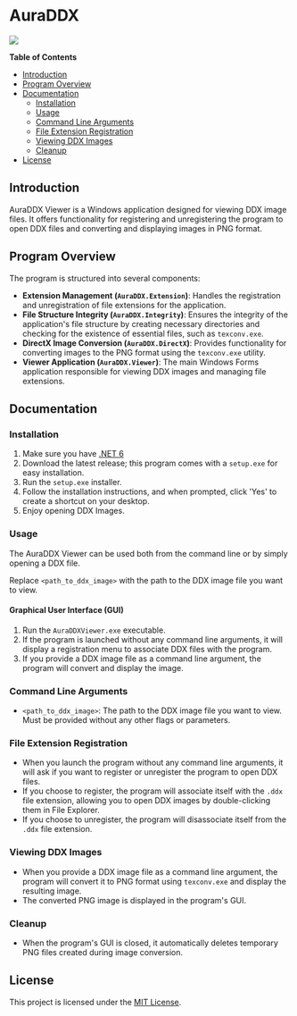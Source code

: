 
# AuraDDX

![](https://github.com/HalfDragonLucy/AuraDDX/blob/master/fav.png)

**Table of Contents**
- [Introduction](#introduction)
- [Program Overview](#program-overview)
- [Documentation](#documentation)
  - [Installation](#installation)
  - [Usage](#usage)
  - [Command Line Arguments](#command-line-arguments)
  - [File Extension Registration](#file-extension-registration)
  - [Viewing DDX Images](#viewing-ddx-images)
  - [Cleanup](#cleanup)
- [License](#license)

## Introduction

AuraDDX Viewer is a Windows application designed for viewing DDX image files. It offers functionality for registering and unregistering the program to open DDX files and converting and displaying images in PNG format.

## Program Overview

The program is structured into several components:

- **Extension Management (`AuraDDX.Extension`)**: Handles the registration and unregistration of file extensions for the application.
- **File Structure Integrity (`AuraDDX.Integrity`)**: Ensures the integrity of the application's file structure by creating necessary directories and checking for the existence of essential files, such as `texconv.exe`.
- **DirectX Image Conversion (`AuraDDX.DirectX`)**: Provides functionality for converting images to the PNG format using the `texconv.exe` utility.
- **Viewer Application (`AuraDDX.Viewer`)**: The main Windows Forms application responsible for viewing DDX images and managing file extensions.

## Documentation

### Installation

1. Make sure you have [.NET 6](https://dotnet.microsoft.com/en-us/download/dotnet/6.0)
2. Download the latest release; this program comes with a `setup.exe` for easy installation.
3. Run the `setup.exe` installer.
4. Follow the installation instructions, and when prompted, click 'Yes' to create a shortcut on your desktop.
5. Enjoy opening DDX Images.

### Usage

The AuraDDX Viewer can be used both from the command line or by simply opening a DDX file.


Replace `<path_to_ddx_image>` with the path to the DDX image file you want to view.

#### Graphical User Interface (GUI)

1. Run the `AuraDDXViewer.exe` executable.
2. If the program is launched without any command line arguments, it will display a registration menu to associate DDX files with the program.
3. If you provide a DDX image file as a command line argument, the program will convert and display the image.

### Command Line Arguments

- `<path_to_ddx_image>`: The path to the DDX image file you want to view. Must be provided without any other flags or parameters.

### File Extension Registration

- When you launch the program without any command line arguments, it will ask if you want to register or unregister the program to open DDX files.
- If you choose to register, the program will associate itself with the `.ddx` file extension, allowing you to open DDX images by double-clicking them in File Explorer.
- If you choose to unregister, the program will disassociate itself from the `.ddx` file extension.

### Viewing DDX Images

- When you provide a DDX image file as a command line argument, the program will convert it to PNG format using `texconv.exe` and display the resulting image.
- The converted PNG image is displayed in the program's GUI.

### Cleanup

- When the program's GUI is closed, it automatically deletes temporary PNG files created during image conversion.

## License

This project is licensed under the [MIT License](https://github.com/HalfDragonLucy/AuraDDX/blob/master/LICENSE.txt).